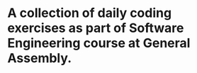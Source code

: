# A collection of daily coding exercises as part of Software Engineering course at General Assembly.
